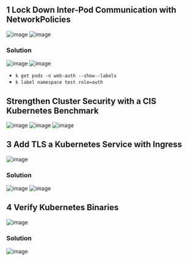 ## 1 Lock Down Inter-Pod Communication with NetworkPolicies
![image](https://github.com/emirhandogandemir/Kubernetes-Notlar/assets/74687192/b4c90ea9-6716-4a25-849f-28c78d25eee9)
![image](https://github.com/emirhandogandemir/Kubernetes-Notlar/assets/74687192/1f26942c-a697-4944-b3d4-9fdf7c2fcbd4)
### Solution
![image](https://github.com/emirhandogandemir/Kubernetes-Notlar/assets/74687192/ef35b24b-72c6-42f2-8934-1ebbb98b7e35)
![image](https://github.com/emirhandogandemir/Kubernetes-Notlar/assets/74687192/e73fa6b9-6977-4d46-aa0b-0a492182f84c)

- `k get pods -n web-auth --show--labels`
- `k label namespace test role=auth`

## Strengthen Cluster Security with a CIS Kubernetes Benchmark

![image](https://github.com/emirhandogandemir/Kubernetes-Notlar/assets/74687192/4d5a155c-fd41-4b43-9890-71f455bfa7eb)
![image](https://github.com/emirhandogandemir/Kubernetes-Notlar/assets/74687192/097bd9ea-ad4d-4eb1-a946-3ff269c01997)
![image](https://github.com/emirhandogandemir/Kubernetes-Notlar/assets/74687192/b37cf985-3eb9-49e0-919c-96f02496e181)

## 3 Add TLS a Kubernetes Service with Ingress

![image](https://github.com/emirhandogandemir/Kubernetes-Notlar/assets/74687192/3222a5ce-1ae5-44c9-a5e4-54a3b6e513b4)

### Solution
![image](https://github.com/emirhandogandemir/Kubernetes-Notlar/assets/74687192/cb1cb23c-4b29-4da9-a586-cf521319151f)
![image](https://github.com/emirhandogandemir/Kubernetes-Notlar/assets/74687192/26425bcf-237d-4e5a-8f90-2a588dce4856)

## 4 Verify Kubernetes Binaries
![image](https://github.com/emirhandogandemir/Kubernetes-Notlar/assets/74687192/97819d75-73fb-46af-a323-8b67c95d426b)

### Solution
![image](https://github.com/emirhandogandemir/Kubernetes-Notlar/assets/74687192/fbd9cc09-b03a-498a-b510-ed6f108adb6c)
